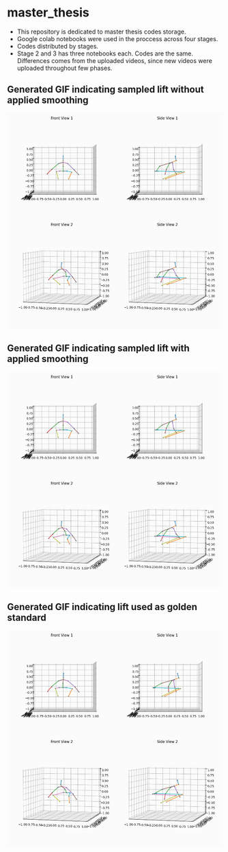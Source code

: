 # master_thesis
- This repository is dedicated to master thesis codes storage. 
- Google colab notebooks were used in the proccess across four stages.
- Codes distributed by stages.
- Stage 2 and 3 has three notebooks each. Codes are the same. Differences comes from the uploaded videos, since new videos were uploaded throughout few phases.  

## Generated GIF indicating sampled lift without applied smoothing 
![Lift without smoothing](demo/sample_raw.gif)

## Generated GIF indicating sampled lift with applied smoothing 
![Lift with smoothing](demo/sample_smooth.gif)

## Generated GIF indicating lift used as golden standard 
![Lift used as golden trajectory](demo/golden_trajectory.gif)
